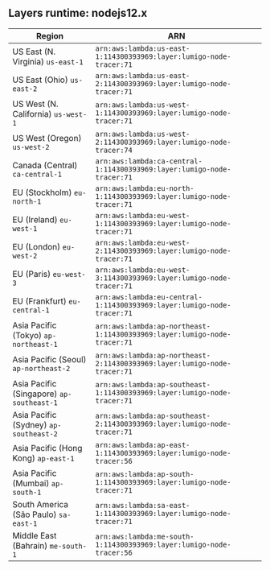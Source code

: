 Layers runtime: nodejs12.x
----
| Region | ARN |
| --- | --- |
|US East (N. Virginia)  `us-east-1`|`arn:aws:lambda:us-east-1:114300393969:layer:lumigo-node-tracer:71`|
|US East (Ohio)  `us-east-2`|`arn:aws:lambda:us-east-2:114300393969:layer:lumigo-node-tracer:71`|
|US West (N. California)  `us-west-1`|`arn:aws:lambda:us-west-1:114300393969:layer:lumigo-node-tracer:71`|
|US West (Oregon)  `us-west-2`|`arn:aws:lambda:us-west-2:114300393969:layer:lumigo-node-tracer:74`|
|Canada (Central)  `ca-central-1`|`arn:aws:lambda:ca-central-1:114300393969:layer:lumigo-node-tracer:71`|
|EU (Stockholm)  `eu-north-1`|`arn:aws:lambda:eu-north-1:114300393969:layer:lumigo-node-tracer:71`|
|EU (Ireland)  `eu-west-1`|`arn:aws:lambda:eu-west-1:114300393969:layer:lumigo-node-tracer:71`|
|EU (London)  `eu-west-2`|`arn:aws:lambda:eu-west-2:114300393969:layer:lumigo-node-tracer:71`|
|EU (Paris)  `eu-west-3`|`arn:aws:lambda:eu-west-3:114300393969:layer:lumigo-node-tracer:71`|
|EU (Frankfurt)  `eu-central-1`|`arn:aws:lambda:eu-central-1:114300393969:layer:lumigo-node-tracer:71`|
|Asia Pacific (Tokyo)  `ap-northeast-1`|`arn:aws:lambda:ap-northeast-1:114300393969:layer:lumigo-node-tracer:71`|
|Asia Pacific (Seoul)  `ap-northeast-2`|`arn:aws:lambda:ap-northeast-2:114300393969:layer:lumigo-node-tracer:71`|
|Asia Pacific (Singapore)  `ap-southeast-1`|`arn:aws:lambda:ap-southeast-1:114300393969:layer:lumigo-node-tracer:71`|
|Asia Pacific (Sydney)  `ap-southeast-2`|`arn:aws:lambda:ap-southeast-2:114300393969:layer:lumigo-node-tracer:71`|
|Asia Pacific (Hong Kong)  `ap-east-1`|`arn:aws:lambda:ap-east-1:114300393969:layer:lumigo-node-tracer:56`|
|Asia Pacific (Mumbai)  `ap-south-1`|`arn:aws:lambda:ap-south-1:114300393969:layer:lumigo-node-tracer:71`|
|South America (São Paulo)  `sa-east-1`|`arn:aws:lambda:sa-east-1:114300393969:layer:lumigo-node-tracer:71`|
|Middle East (Bahrain)  `me-south-1`|`arn:aws:lambda:me-south-1:114300393969:layer:lumigo-node-tracer:56`|
